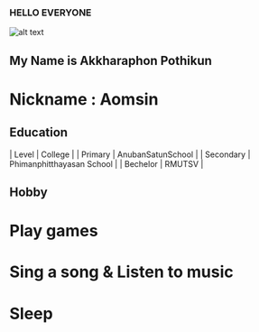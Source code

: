 ### HELLO EVERYONE
![alt text](https://scontent.fbkk10-1.fna.fbcdn.net/v/t1.0-9/52029349_2066430150069455_4797893294753316864_n.jpg?_nc_cat=108&ccb=2&_nc_sid=ad2b24&_nc_eui2=AeE15DEkiXCYc66xFTOowW2JSj_1jNwCYEJKP_WM3AJgQv0-TiztJQ-QMaxmcpHE7vxSUXnV4zhCQ9XTgGLprBZ-&_nc_ohc=hXm15fp-ZqwAX8G8hGb&_nc_oc=AQmXFRpD30JsV8Lioxy4Fj_55CgbG0mlsFSQhSC43Rl-tTfV1HvgRV-hEE3YwViZCRI&_nc_ht=scontent.fbkk10-1.fna&oh=c25b80c5c1426982e4534c0f219800e4&oe=600A96CA)

## My Name is Akkharaphon Pothikun
# Nickname : Aomsin 

## Education
| Level | College |
| Primary | AnubanSatunSchool |
| Secondary | Phimanphitthayasan School |
| Bechelor | RMUTSV |

## Hobby
# Play games
# Sing a song & Listen to music
# Sleep
